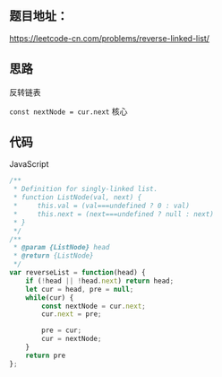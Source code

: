 ## 题目地址：

https://leetcode-cn.com/problems/reverse-linked-list/



## 思路

反转链表

`const nextNode = cur.next` 核心



## 代码

JavaScript

```javascript
/**
 * Definition for singly-linked list.
 * function ListNode(val, next) {
 *     this.val = (val===undefined ? 0 : val)
 *     this.next = (next===undefined ? null : next)
 * }
 */
/**
 * @param {ListNode} head
 * @return {ListNode}
 */
var reverseList = function(head) {
    if (!head || !head.next) return head;
    let cur = head, pre = null;
    while(cur) {
        const nextNode = cur.next;
        cur.next = pre;

        pre = cur;
        cur = nextNode;
    }
    return pre
};
```

